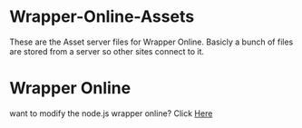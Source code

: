 # Wrapper-Online-Assets
These are the Asset server files for Wrapper Online. Basicly a bunch of files are stored from a server so other sites connect to it.



# Wrapper Online
want to modify the node.js wrapper online? Click [Here](https://github.com/2Epik4u/Wrapper-Online)
